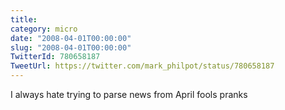 ```yaml
---
title: 
category: micro
date: "2008-04-01T00:00:00"
slug: "2008-04-01T00:00:00"
TwitterId: 780658187
TweetUrl: https://twitter.com/mark_philpot/status/780658187
---
```


I always hate trying to parse news from April fools pranks
